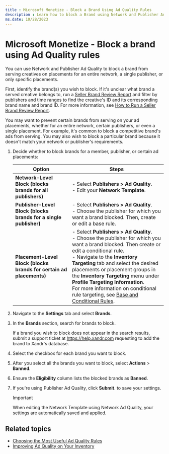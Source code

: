 ```yaml
---
title : Microsoft Monetize - Block a Brand Using Ad Quality Rules
description : Learn how to block a Brand using Network and Publisher Ad Quality.
ms.date: 10/28/2023
---
```



# Microsoft Monetize - Block a brand using Ad Quality rules

You can use Network and Publisher Ad Quality to
block a brand from serving creatives on placements for an entire
network, a single publisher, or only specific placements.

First, identify the brand(s) you wish to block. If it's unclear what
brand a served creative belongs to, run a [Seller Brand Review Report](seller-brand-review-report.md) and filter by publishers and time ranges to find the creative's ID and its corresponding brand name and brand ID. For more information, see [How to Run a Seller Brand Review Report](seller-brand-review-report.md).

You may want to prevent certain brands from serving on your ad
placements, whether for an entire network, certain publishers, or even a
single placement. For example, it's common to block a competitive
brand's ads from serving. You may also wish to block a particular brand
because it doesn't match your network or publisher's requirements.

1. Decide whether to block brands for a member,
    publisher, or certain ad placements:

   | Option | Steps |
   |---|---|
   | **Network-Level Block (blocks brands for all publishers)**| - Select **Publishers > Ad Quality**.<br> - Edit your **Network Template**. |
   | **Publisher-Level Block (blocks brands for a single publisher)** | - Select **Publishers > Ad Quality**.<br> - Choose the publisher for which you want a brand blocked. Then, create or edit a base rule. |
   | **Placement-Level Block (blocks brands for certain ad placements)** | - Select **Publishers > Ad Quality**.<br> - Choose the publisher for which you want a brand blocked. Then create or edit a conditional rule.<br> - Navigate to the **Inventory Targeting** tab and select the desired placements or placement groups in the **Inventory Targeting** menu under **Profile Targeting Information**. <br> For more information on conditional rule targeting, see [Base and Conditional Rules](base-and-conditional-rules.md). |

1. Navigate to the
    **Settings** tab and select
    **Brands**.
1. In the
    **Brands** section, search for
    brands to block.

    If a brand you wish to block does not appear in the search results,
    submit a support ticket at
    https://help.xandr.com requesting to add the
    brand to Xandr's database.

1. Select the checkbox for each brand you want to
    block.
1. After you select all the brands you want to
    block, select
    **Actions**
    \> **Banned**.
1. Ensure the
    **Eligibility** column lists the
    blocked brands as **Banned**.
1. If you're using Publisher Ad Quality, click
    **Submit**. to save your
    settings.

   > [!IMPORTANT]
   > When editing the Network Template using Network Ad Quality, your settings are automatically saved and applied.

## Related topics

- [Choosing the Most Useful Ad Quality Rules](choosing-the-most-useful-ad-quality-rules.md)
- [Improving Ad Quality on Your Inventory](improving-ad-quality-on-your-inventory.md)